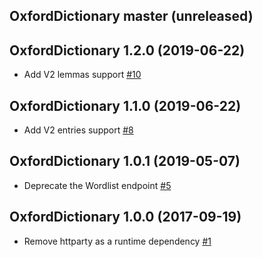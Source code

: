 ## OxfordDictionary master (unreleased)

## OxfordDictionary 1.2.0 (2019-06-22)

- Add V2 lemmas support
  [\#10](https://github.com/swcraig/oxford-dictionary/pull/10)

## OxfordDictionary 1.1.0 (2019-06-22)

- Add V2 entries support
  [\#8](https://github.com/swcraig/oxford-dictionary/pull/8)

## OxfordDictionary 1.0.1 (2019-05-07)

- Deprecate the Wordlist endpoint
  [\#5](https://github.com/swcraig/oxford-dictionary/pull/5)

## OxfordDictionary 1.0.0 (2017-09-19)

- Remove httparty as a runtime dependency
  [\#1](https://github.com/swcraig/oxford-dictionary/pull/1)


